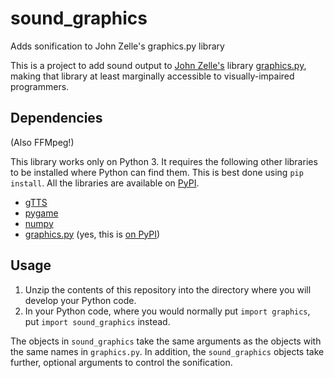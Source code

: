 # sound_graphics
Adds sonification to John Zelle's graphics.py library

This is a project to add sound output to [John Zelle's](https://mcsp.wartburg.edu/zelle/) library
[graphics.py](https://mcsp.wartburg.edu/zelle/python/graphics.py),
making that library at least marginally accessible to visually-impaired programmers.

## Dependencies

(Also FFMpeg!)

This library works only on Python 3.  It requires the following other libraries to be installed where Python can find them.  This is best done using `pip install`.  All the libraries are available on [PyPI](https://pypi.org/).

  * [gTTS](https://github.com/pndurette/gTTS)
  * [pygame](https://www.pygame.org/)
  * [numpy](https://www.numpy.org/)
  * [graphics.py](https://mcsp.wartburg.edu/zelle/python/graphics.py) (yes, this is [on PyPI](https://pypi.org/project/graphics.py/))

## Usage

  1.  Unzip the contents of this repository into the directory where you will develop your Python code.
  2.  In your Python code, where you would normally put `import graphics`, put `import sound_graphics` instead.
  
The objects in `sound_graphics` take the same arguments as the objects with the same names in `graphics.py`.  In addition,
the `sound_graphics` objects take further, optional arguments to control the sonification.
